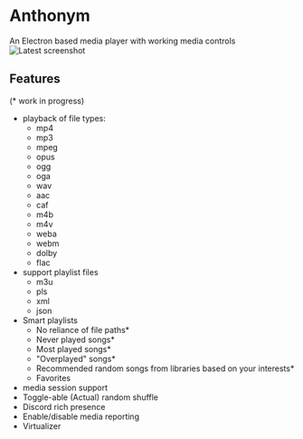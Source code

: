 # Anthonym  

An Electron based media player with working media controls  
![Latest screenshot](:https://raw.githubusercontent.com/anthonym01/Anthonym/main/screenshots/Screenshot_20210510_213510.png)
## Features  

(* work in progress)

- playback of file types:
  - mp4
  - mp3
  - mpeg
  - opus
  - ogg
  - oga
  - wav
  - aac
  - caf
  - m4b  
  - m4v  
  - weba  
  - webm  
  - dolby  
  - flac  
- support playlist files
  - m3u
  - pls
  - xml
  - json
- Smart playlists
  - No reliance of file paths*
  - Never played songs*  
  - Most played songs*
  - "Overplayed" songs*
  - Recommended random songs from libraries based on your interests*
  - Favorites
- media session support
- Toggle-able (Actual) random shuffle
- Discord rich presence
- Enable/disable media reporting  
- Virtualizer  
